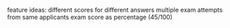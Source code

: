 feature ideas:
different scores for different answers
multiple exam attempts from same applicants
exam score as percentage (45/100)
